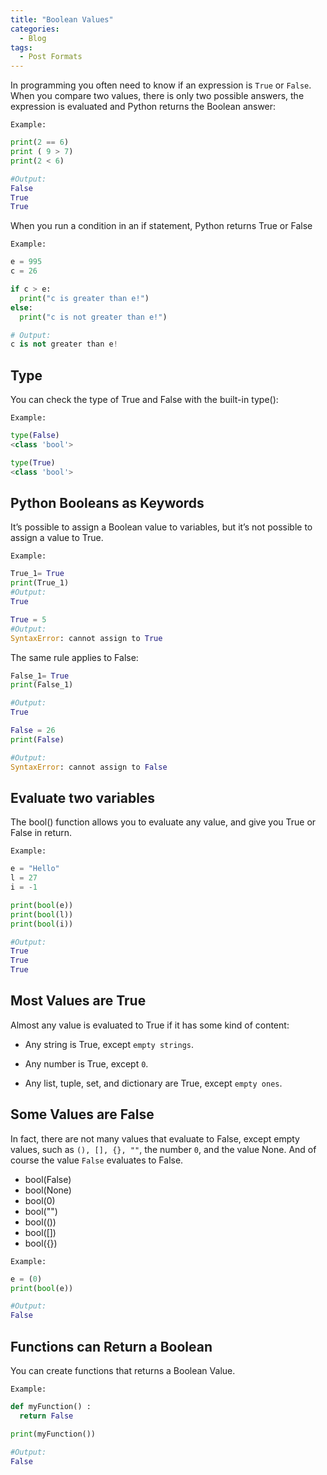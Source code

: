 ```yaml
---
title: "Boolean Values"
categories:
  - Blog
tags:
  - Post Formats
---
```


In programming you often need to know if an expression is `True` or `False`.
When you compare two values, there is only two possible answers,
the expression is evaluated and Python returns the Boolean answer:

`Example:`

```Python
print(2 == 6)
print ( 9 > 7)
print(2 < 6)

#Output:
False
True
True
```

When you run a condition in an if statement, Python returns True or False

`Example:`

```python
e = 995
c = 26

if c > e:
  print("c is greater than e!")
else:
  print("c is not greater than e!")

# Output:
c is not greater than e!
```

## Type

 You can check the type of True and False with the built-in type():

`Example:`

```python
type(False)
<class 'bool'>

type(True)
<class 'bool'>
```

## Python Booleans as Keywords

It’s possible to assign a Boolean value to variables, but it’s not possible to assign a value to True.

`Example:`

```python
True_1= True
print(True_1)
#Output:
True
```

```python
True = 5 
#Output:
SyntaxError: cannot assign to True
```

The same rule applies to False:

```python
False_1= True
print(False_1)

#Output:
True
```

```python
False = 26
print(False)

#Output:
SyntaxError: cannot assign to False

```

## Evaluate two variables

The bool() function allows you to evaluate any value, and give you True or False in return.

`Example:`

```python
e = "Hello"
l = 27
i = -1

print(bool(e))
print(bool(l))
print(bool(i))

#Output:
True
True
True
```

## Most Values are True

Almost any value is evaluated to True if it has some kind of content:

- Any string is True, except `empty strings`.

- Any number is True, except `0`.

- Any list, tuple, set, and dictionary are True, except `empty ones`.

## Some Values are False

In fact, there are not many values that evaluate to False, except empty values, such as `(), [], {}, ""`, the number `0`, and the value None. And of course the value `False` evaluates to False.

- bool(False)
- bool(None)
- bool(0)
- bool("")
- bool(())
- bool([])
- bool({})

`Example:`

```python
e = (0)
print(bool(e))

#Output:
False
```

## Functions can Return a Boolean

You can create functions that returns a Boolean Value.

`Example:`

```python
def myFunction() :
  return False

print(myFunction()) 

#Output:
False
```
